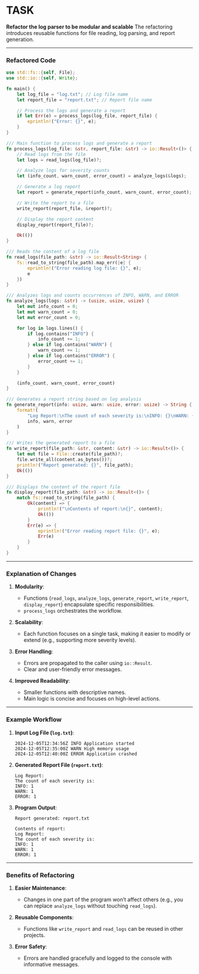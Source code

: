 # TASK
**Refactor the log parser to be modular and scalable**
The refactoring introduces reusable functions for file reading, log parsing, and report generation.

---

### Refactored Code

```rust
use std::fs::{self, File};
use std::io::{self, Write};

fn main() {
    let log_file = "log.txt"; // Log file name
    let report_file = "report.txt"; // Report file name

    // Process the logs and generate a report
    if let Err(e) = process_logs(log_file, report_file) {
        eprintln!("Error: {}", e);
    }
}

/// Main function to process logs and generate a report
fn process_logs(log_file: &str, report_file: &str) -> io::Result<()> {
    // Read logs from the file
    let logs = read_logs(log_file)?;

    // Analyze logs for severity counts
    let (info_count, warn_count, error_count) = analyze_logs(&logs);

    // Generate a log report
    let report = generate_report(info_count, warn_count, error_count);

    // Write the report to a file
    write_report(report_file, &report)?;

    // Display the report content
    display_report(report_file)?;

    Ok(())
}

/// Reads the content of a log file
fn read_logs(file_path: &str) -> io::Result<String> {
    fs::read_to_string(file_path).map_err(|e| {
        eprintln!("Error reading log file: {}", e);
        e
    })
}

/// Analyzes logs and counts occurrences of INFO, WARN, and ERROR
fn analyze_logs(logs: &str) -> (usize, usize, usize) {
    let mut info_count = 0;
    let mut warn_count = 0;
    let mut error_count = 0;

    for log in logs.lines() {
        if log.contains("INFO") {
            info_count += 1;
        } else if log.contains("WARN") {
            warn_count += 1;
        } else if log.contains("ERROR") {
            error_count += 1;
        }
    }

    (info_count, warn_count, error_count)
}

/// Generates a report string based on log analysis
fn generate_report(info: usize, warn: usize, error: usize) -> String {
    format!(
        "Log Report:\nThe count of each severity is:\nINFO: {}\nWARN: {}\nERROR: {}\n",
        info, warn, error
    )
}

/// Writes the generated report to a file
fn write_report(file_path: &str, content: &str) -> io::Result<()> {
    let mut file = File::create(file_path)?;
    file.write_all(content.as_bytes())?;
    println!("Report generated: {}", file_path);
    Ok(())
}

/// Displays the content of the report file
fn display_report(file_path: &str) -> io::Result<()> {
    match fs::read_to_string(file_path) {
        Ok(content) => {
            println!("\nContents of report:\n{}", content);
            Ok(())
        }
        Err(e) => {
            eprintln!("Error reading report file: {}", e);
            Err(e)
        }
    }
}
```

---

### Explanation of Changes

1. **Modularity**:
   - Functions (`read_logs`, `analyze_logs`, `generate_report`, `write_report`, `display_report`) encapsulate specific responsibilities.
   - `process_logs` orchestrates the workflow.

2. **Scalability**:
   - Each function focuses on a single task, making it easier to modify or extend (e.g., supporting more severity levels).

3. **Error Handling**:
   - Errors are propagated to the caller using `io::Result`.
   - Clear and user-friendly error messages.

4. **Improved Readability**:
   - Smaller functions with descriptive names.
   - Main logic is concise and focuses on high-level actions.

---

### Example Workflow

1. **Input Log File (`log.txt`)**:
   ```
   2024-12-05T12:34:56Z INFO Application started
   2024-12-05T12:35:00Z WARN High memory usage
   2024-12-05T12:40:00Z ERROR Application crashed
   ```

2. **Generated Report File (`report.txt`)**:
   ```
   Log Report:
   The count of each severity is:
   INFO: 1
   WARN: 1
   ERROR: 1
   ```

3. **Program Output**:
   ```
   Report generated: report.txt

   Contents of report:
   Log Report:
   The count of each severity is:
   INFO: 1
   WARN: 1
   ERROR: 1
   ```

---

### Benefits of Refactoring

1. **Easier Maintenance**:
   - Changes in one part of the program won’t affect others (e.g., you can replace `analyze_logs` without touching `read_logs`).

2. **Reusable Components**:
   - Functions like `write_report` and `read_logs` can be reused in other projects.

3. **Error Safety**:
   - Errors are handled gracefully and logged to the console with informative messages.
